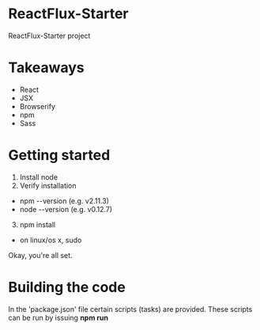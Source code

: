 # ReactFlux-Starter
ReactFlux-Starter project

# Takeaways
* React
* JSX
* Browserify
* npm
* Sass

# Getting started
1. Install node
2. Verify installation
* npm --version (e.g. v2.11.3)
* node --version (e.g. v0.12.7)
3. npm install
* on linux/os x, sudo

Okay, you're all set.

# Building the code
In the 'package.json' file certain scripts (tasks) are provided. These scripts can be run by issuing **npm run *<script>***.

* **npm run clean**, cleans (removes) the dist(ribution) folder.
* **npm run build**, builds the code and copies it to the dist(ribution) folder
* **npm run watch**, watches the code and builds it, on change. (**Use watch**. :-))

# Serving the distribution
This starter project ships with a server.js which uses **express** as a web server. It can be ran by issuing **node server.js** within the root folder (=location where server.js resides).

Hoorah, you can go and check out your code by browsing to 'http://localhost:3000'.

# Livereload
You can also use the power of livereload by installing the livereload plugin in Chrome (or firefox).
